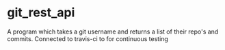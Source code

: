 # git_rest_api
A program which takes a git username and returns a list of their repo's and commits. Connected to travis-ci to for continuous testing
